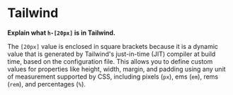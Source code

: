 # Tailwind

**Explain what `h-[20px]` is in Tailwind.**

The `[20px]` value is enclosed in square brackets because it is a dynamic value that is generated by Tailwind's just-in-time (JIT) compiler at build time, based on the configuration file. This allows you to define custom values for properties like height, width, margin, and padding using any unit of measurement supported by CSS, including pixels (`px`), ems (`em`), rems (`rem`), and percentages (`%`).
